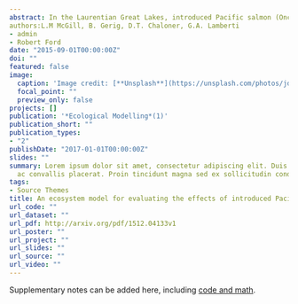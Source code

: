 ```yaml
---
abstract: In the Laurentian Great Lakes, introduced Pacific salmon (Oncorhynchus spp.) can transport persistent organic pollutants and heavy metals to tributaries during their annual spawning migrations. To evaluate contaminant biotransport by spawning Pacific salmon, we developed a mass-balance ecosystem model for a Lake Huron tributary using Ecopath with Ecosim (EwE) and Ecotracer. Within EwE and Ecotracer, we developed scenarios that reflected a range of salmon biomass inputs and different trophic pathways to predict polychlorinated biphenyls (PCB) and mercury (Hg) burdens of Brown Trout, Brook Trout, and Mottled Sculpin. Our model accurately predicted PCB concentrations in stream-resident fish across a range of salmon spawner densities. However, we were unable to similarly predict Hg concentrations of stream-resident fish. Our modeling results suggest that salmon inputs specifically control PCB concentrations in stream-resident fish whereas Hg concentrations are more strongly influenced by diffuse background sources. Our model highlights how species-specific differences in diet and growth, along with trophic pathways, can influence the magnitude of contaminant impacts by spawning salmon. Insights from our study suggest that an EwE approach could be used to evaluate other legacy and emerging bioaccumulative contaminants in a variety of ecosystems.
authors:L.M McGill, B. Gerig, D.T. Chaloner, G.A. Lamberti
- admin
- Robert Ford
date: "2015-09-01T00:00:00Z"
doi: ""
featured: false
image:
  caption: 'Image credit: [**Unsplash**](https://unsplash.com/photos/jdD8gXaTZsc)'
  focal_point: ""
  preview_only: false
projects: []
publication: '*Ecological Modelling*(1)'
publication_short: ""
publication_types:
- "2"
publishDate: "2017-01-01T00:00:00Z"
slides: ""
summary: Lorem ipsum dolor sit amet, consectetur adipiscing elit. Duis posuere tellus
  ac convallis placerat. Proin tincidunt magna sed ex sollicitudin condimentum.
tags:
- Source Themes
title: An ecosystem model for evaluating the effects of introduced Pacific salmon on contaminant burdens of stream-resident fish
url_code: ""
url_dataset: ""
url_pdf: http://arxiv.org/pdf/1512.04133v1
url_poster: ""
url_project: ""
url_slides: ""
url_source: ""
url_video: ""
---
```



Supplementary notes can be added here, including [code and math](https://sourcethemes.com/academic/docs/writing-markdown-latex/).
